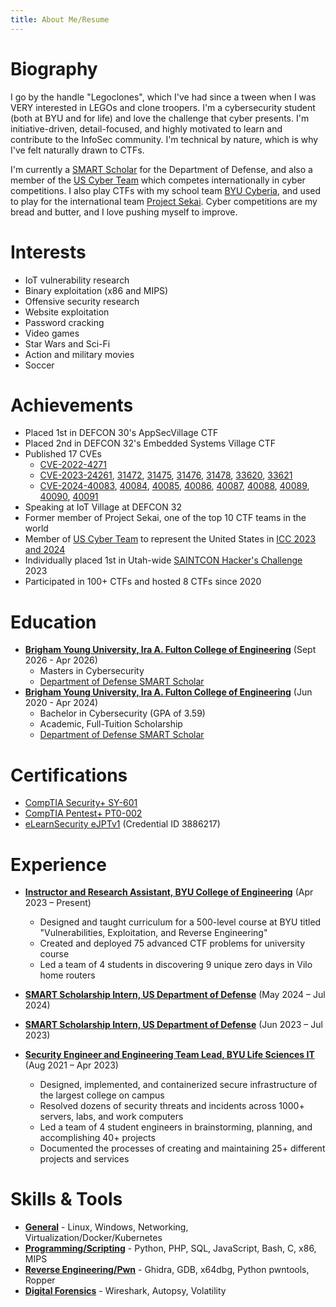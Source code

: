 ```yaml
---
title: About Me/Resume
---
```


# Biography
I go by the handle "Legoclones", which I've had since a tween when I was VERY interested in LEGOs and clone troopers. I'm a cybersecurity student (both at BYU and for life) and love the challenge that cyber presents. I'm initiative-driven, detail-focused, and highly motivated to learn and contribute to the InfoSec community. I'm technical by nature, which is why I've felt naturally drawn to CTFs. 

I'm currently a [SMART Scholar](https://www.smartscholarship.org/smart) for the Department of Defense, and also a member of the [US Cyber Team](https://www.uscybergames.com/) which competes internationally in cyber competitions. I also play CTFs with my school team [BYU Cyberia](https://ctftime.org/team/155711), and used to play for the international team [Project Sekai](https://ctftime.org/team/169557). Cyber competitions are my bread and butter, and I love pushing myself to improve.

# Interests
* IoT vulnerability research
* Binary exploitation (x86 and MIPS)
* Offensive security research
* Website exploitation
* Password cracking
* Video games
* Star Wars and Sci-Fi
* Action and military movies
* Soccer

# Achievements
* Placed 1st in DEFCON 30's AppSecVillage CTF
* Placed 2nd in DEFCON 32's Embedded Systems Village CTF
* Published 17 CVEs 
    * [CVE-2022-4271](https://huntr.dev/bounties/a11c922f-255a-412a-aa87-7f3bd7121599/)
    * [CVE-2023-24261](/2023/glinet-CVE-2023-24261/), [31472](/2023/glinet-CVE-2023-31472/), [31475](/2023/glinet-CVE-2023-31475/), [31476](/2023/glinet-CVE-2023-31476/), [31478](/2023/glinet-CVE-2023-31478/), [33620](/2023/glinet-CVE-2023-33620/), [33621](/2023/glinet-CVE-2023-33621/)
    * [CVE-2024-40083](https://github.com/byu-cybersecurity-research/vilo/blob/main/vulns/CVE-2024-40083.md), [40084](https://github.com/byu-cybersecurity-research/vilo/blob/main/vulns/CVE-2024-40084.md), [40085](https://github.com/byu-cybersecurity-research/vilo/blob/main/vulns/CVE-2024-40085.md), [40086](https://github.com/byu-cybersecurity-research/vilo/blob/main/vulns/CVE-2024-40086.md), [40087](https://github.com/byu-cybersecurity-research/vilo/blob/main/vulns/CVE-2024-40087.md), [40088](https://github.com/byu-cybersecurity-research/vilo/blob/main/vulns/CVE-2024-40088.md), [40089](https://github.com/byu-cybersecurity-research/vilo/blob/main/vulns/CVE-2024-40089.md), [40090](https://github.com/byu-cybersecurity-research/vilo/blob/main/vulns/CVE-2024-40090.md), [40091](https://github.com/byu-cybersecurity-research/vilo/blob/main/vulns/CVE-2024-40091.md)
* Speaking at IoT Village at DEFCON 32
* Former member of Project Sekai, one of the top 10 CTF teams in the world
* Member of [US Cyber Team](https://www.uscybergames.com/) to represent the United States in [ICC 2023 and 2024](https://www.ic3.games/)
* Individually placed 1st in Utah-wide [SAINTCON Hacker's Challenge](https://saintcon.org/hackerschallenge/) 2023
* Participated in 100+ CTFs and hosted 8 CTFs since 2020


# Education
* <u>**Brigham Young University, Ira A. Fulton College of Engineering**</u> (Sept 2026 - Apr 2026)
    * Masters in Cybersecurity
    * [Department of Defense SMART Scholar](https://www.smartscholarship.org/smart)
* <u>**Brigham Young University, Ira A. Fulton College of Engineering**</u> (Jun 2020 - Apr 2024)
    * Bachelor in Cybersecurity (GPA of 3.59)
    * Academic, Full-Tuition Scholarship
    * [Department of Defense SMART Scholar](https://www.smartscholarship.org/smart)

# Certifications
* [CompTIA Security+ SY-601](https://www.credly.com/badges/40ec4e81-2110-4d5c-a4e3-692b92127675)
* [CompTIA Pentest+ PT0-002](https://www.credly.com/badges/5cbadd0a-0a9c-4468-9a0e-6d1400e9b867)
* [eLearnSecurity eJPTv1](https://elearnsecurity.com/verify-certificate/) (Credential ID 3886217)

# Experience
* <u>**Instructor and Research Assistant, BYU College of Engineering**</u> (Apr 2023 – Present)
    * Designed and taught curriculum for a 500-level course at BYU titled "Vulnerabilities, Exploitation, and Reverse Engineering"
    * Created and deployed 75 advanced CTF problems for university course
    * Led a team of 4 students in discovering 9 unique zero days in Vilo home routers

* <u>**SMART Scholarship Intern, US Department of Defense**</u> (May 2024 – Jul 2024)

* <u>**SMART Scholarship Intern, US Department of Defense**</u> (Jun 2023 – Jul 2023)

* <u>**Security Engineer and Engineering Team Lead, BYU Life Sciences IT**</u> (Aug 2021 – Apr 2023)
    * Designed, implemented, and containerized secure infrastructure of the largest college on campus
    * Resolved dozens of security threats and incidents across 1000+ servers, labs, and work computers
    * Led a team of 4 student engineers in brainstorming, planning, and accomplishing 40+ projects
    * Documented the processes of creating and maintaining 25+ different projects and services

# Skills & Tools
* <u>**General**</u> - Linux, Windows, Networking, Virtualization/Docker/Kubernetes
* <u>**Programming/Scripting**</u> - Python, PHP, SQL, JavaScript, Bash, C, x86, MIPS
* <u>**Reverse Engineering/Pwn**</u> - Ghidra, GDB, x64dbg, Python pwntools, Ropper
* <u>**Digital Forensics**</u> - Wireshark, Autopsy, Volatility